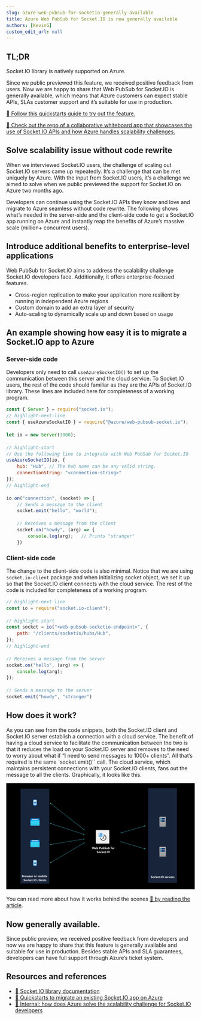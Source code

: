 ```yaml
---
slug: azure-web-pubsub-for-socketio-generally-available
title: Azure Web PubSub for Socket.IO is now generally available
authors: [KevinG]
custom_edit_url: null
---
```


<main>

## **TL;DR**  
Socket.IO library is natively supported on Azure. 

Since we public previewed this feature, we received positive feedback from users. Now we are happy to share that Web PubSub for Socket.IO is generally available, which means that Azure customers can expect stable APIs, SLAs customer support and it’s suitable for use in production.

[:link: Follow this quickstarts guide to try out the feature.](https://learn.microsoft.com/azure/azure-web-pubsub/socketio-quickstart)

[:link: Check out the repo of a collaborative whiteboard app that showcases the use of Socket.IO APIs and how Azure handles scalability challenges.](https://github.com/Azure-Samples/socket.io-webapp-integration) 

## **Solve scalability issue without code rewrite**
When we interviewed Socket.IO users, the challenge of scaling out Socket.IO servers came up repeatedly. It’s a challenge that can be met uniquely by Azure. With the input from Socket.IO users, it’s a challenge we aimed to solve when we public previewed the support for Socket.IO on Azure two months ago. 

Developers can continue using the Socket.IO APIs they know and love and migrate to Azure seamless without code rewrite. The following shows what’s needed in the server-side and the client-side code to get a Socket.IO app running on Azure and instantly reap the benefits of Azure’s massive scale (million+ concurrent users).

## **Introduce additional benefits to enterprise-level applications**
Web PubSub for Socket.IO aims to address the scalability challenge Socket.IO developers face. Additionally, it offers enterprise-focused features. 
- Cross-region replication to make your application more resilient by running in independent Azure regions
- Custom domain to add an extra layer of security 
- Auto-scaling to dynamically scale up and down based on usage

## **An example showing how easy it is to migrate a Socket.IO app to Azure**
### **Server-side code**
Developers only need to call `useAzureSocketIO()` to set up the communication between this server and the cloud service. To Socket.IO users, the rest of the code should familiar as they are the APIs of Socket.IO library. These lines are included here for completeness of a working program. 
```js title="server.js"
const { Server } = require("socket.io");
// highlight-next-line
const { useAzureSocketIO } = require("@azure/web-pubsub-socket.io");

let io = new Server(3000);

// highlight-start
// Use the following line to integrate with Web PubSub for Socket.IO
useAzureSocketIO(io, {
    hub: "Hub", // The hub name can be any valid string.
    connectionString: "<connection-string>"
});
// highlight-end

io.on("connection", (socket) => {
    // Sends a message to the client
    socket.emit("hello", "world");

    // Receives a message from the client
    socket.on("howdy", (arg) => {
        console.log(arg);   // Prints "stranger"
    })
```
### **Client-side code**
The change to the client-side code is also minimal. Notice that we are using `socket.io-client` package and when initializing socket object, we set it up so that the Socket.IO client connects with the cloud service. The rest of the code is included for completeness of a working program.

```js title="client.js"
// highlight-next-line
const io = require("socket.io-client");

// highlight-start
const socket = io("<web-pubsub-socketio-endpoint>", {
    path: "/clients/socketio/hubs/Hub",
});
// highlight-end

// Receives a message from the server
socket.on("hello", (arg) => {
    console.log(arg);
});

// Sends a message to the server
socket.emit("howdy", "stranger")

```

## **How does it work?**
As you can see from the code snippets, both the Socket.IO client and Socket.IO server establish a connection with a cloud service. The benefit of having a cloud service to facilitate the communication between the two is that it reduces the load on your Socket.IO server and removes to the need to worry about what if “I need to send messages to 1000+ clients”. All that’s required is the same `socket.emit()`` call. The cloud service, which maintains persistent connections with your Socket.IO clients, fans out the message to all the clients. Graphically, it looks like this.

![Architecture of Socket.IO managed by Azure](./typical-architecture-managed-socketio.jpg)

You can read more about how it works behind the scenes [:link: by reading the article](https://learn.microsoft.com/azure/azure-web-pubsub/socketio-service-internal).

## **Now generally available.**
Since public preview, we received positive feedback from developers and now we are happy to share that this feature is generally available and suitable for use in production. Besides stable APIs and SLA guarantees, developers can have full support through Azure’s ticket system.

## **Resources and references**
- [:link: Socket.IO library documentation](https://socket.io/)
- [:link: Quickstarts to migrate an existing Socket.IO app on Azure](https://learn.microsoft.com/azure/azure-web-pubsub/socketio-quickstart)
- [:link: Internal: how does Azure solve the scalability challenge for Socket.IO developers](https://learn.microsoft.com/azure/azure-web-pubsub/socketio-service-internal)

</main>